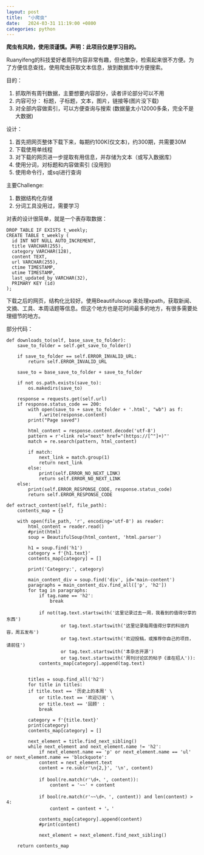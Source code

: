 ```yaml
---
layout: post
title:  "小爬虫"
date:   2024-03-31 11:19:00 +0800
categories: python
---
```


**爬虫有风险，使用须谨慎。声明：此项目仅是学习目的。**

Ruanyifeng的科技爱好者周刊内容非常有趣，但也繁杂，检索起来很不方便。为了方便信息查找，使用爬虫获取文本信息，放到数据库中方便搜索。

目的：
1. 抓取所有周刊数据，主要想要内容部分，读者评论部分可以不用  
2. 内容可分： 标题，子标题，文本，图片，链接等(图片没下载)
3. 对全部内容做索引，可以方便查询与搜索 (数据量太小12000多条，完全不是大数据)

设计：
1. 首先把网页整体下载下来，每期约100K(仅文本)，约300期，共需要30M 
2. 下载使用单线程
3. 对下载的网页进一步提取有用信息，并存储为文本（或写入数据库） 
4. 使用分词，对标题和内容做索引 (没用到)
5. 使用命令行，或sql进行查询


主要Challenge: 
1. 数据结构化存储
2. 分词工具没用过，需要学习 


对表的设计很简单，就是一个表存取数据：
```
DROP TABLE IF EXISTS t_weekly;
CREATE TABLE t_weekly (
  id INT NOT NULL AUTO_INCREMENT,
  title VARCHAR(255),
  category VARCHAR(128),
  content TEXT,
  url VARCHAR(255),
  ctime TIMESTAMP,
  utime TIMESTAMP,
  last_updated_by VARCHAR(32),
  PRIMARY KEY (id)
);
```

下载之后的网页，结构化比较好。使用Beautifulsoup 来处理xpath，获取新闻、文摘、工具、本周话题等信息。但这个地方也是花时间最多的地方，有很多需要处理细节的地方。

部分代码： 
```
def downloads_to(self, base_save_to_folder):
	save_to_folder = self.get_save_to_folder()

	if save_to_folder == self.ERROR_INVALID_URL:
		return self.ERROR_INVALID_URL

	save_to = base_save_to_folder + save_to_folder

	if not os.path.exists(save_to):
		os.makedirs(save_to)

	response = requests.get(self.url)
	if response.status_code == 200:
		with open(save_to + save_to_folder + '.html', "wb") as f:
			f.write(response.content)
		print("Page saved")

		html_content = response.content.decode('utf-8')
		pattern = r'<link rel="next" href="(https://[^"]+)"'
		match = re.search(pattern, html_content)

		if match:
			next_link = match.group(1)
			return next_link
		else:
			print(self.ERROR_NO_NEXT_LINK)
			return self.ERROR_NO_NEXT_LINK
	else:
		print(self.ERROR_RESPONSE_CODE, response.status_code)
		return self.ERROR_RESPONSE_CODE
```

```
def extract_content(self, file_path):
	contents_map = {}

	with open(file_path, 'r', encoding='utf-8') as reader: 
		html_content = reader.read()
		#print(html)
		soup = BeautifulSoup(html_content, 'html.parser') 
		
		h1 = soup.find('h1')
		category = f'{h1.text}'
		contents_map[category] = []

		print('Category:', category)

		main_content_div = soup.find('div', id='main-content')
		paragraphs = main_content_div.find_all(['p', 'h2'])
		for tag in paragraphs:
			if tag.name == 'h2':
				break
			
			if not(tag.text.startswith('这里记录过去一周，我看到的值得分享的东西')
					or tag.text.startswith('这里记录每周值得分享的科技内容，周五发布') 
					or tag.text.startswith('欢迎投稿，或推荐你自己的项目，请前往') 
					or tag.text.startswith('本杂志开源')
					or tag.text.startswith('周刊讨论区的帖子《谁在招人')):
			contents_map[category].append(tag.text)


		titles = soup.find_all('h2')
		for title in titles:
		if title.text == '历史上的本周' \
			or title.text == '欢迎订阅' \
			or title.text == '回顾' :
			break

		category = f'{title.text}'
		print(category) 
		contents_map[category] = []

		next_element = title.find_next_sibling()
		while next_element and next_element.name != 'h2':
			if next_element.name == 'p' or next_element.name == 'ul' or next_element.name == 'blockquote':
			content = next_element.text
			content = re.sub(r'\n{2,}', '\n', content) 

			if bool(re.match(r'\d+、', content)):
				content = '~~' + content 
			
			if bool(re.match(r'~~\d+、', content)) and len(content) > 4:  
				content = content + '。'

			contents_map[category].append(content) 
			#print(content)

			next_element = next_element.find_next_sibling()

	return contents_map
```


